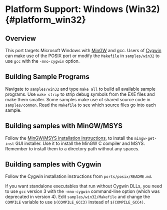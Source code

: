 Platform Support: Windows (Win32)                     {#platform_win32}
=================================

Overview
--------
This port targets Microsoft Windows with [MinGW] and gcc.  Users of
[Cygwin] can make use of the POSIX port or modify the `Makefile` in
`samples/win32` to use `gcc` with the `-mno-cygwin` option.

[MinGW]: http://www.mingw.org/
[Cygwin]: http://www.cygwin.org/


Building Sample Programs
------------------------
Navigate to `samples/win32` and type `make all` to build all available
sample programs.  Use `make strip` to strip debug symbols from the EXE
files and make them smaller.  Some samples make use of shared source code
in `samples/common`.  Read the `Makefile` to see which source files go
into each sample.


Building samples with MinGW/MSYS
--------------------------------
Follow the [MinGW/MSYS installation instructions][1], to install the
`mingw-get-inst` GUI installer.  Use it to install the MinGW C compiler
and MSYS.  Remember to install them to a directory path without any
spaces.

[1]: http://www.mingw.org/wiki/Getting_Started


Building samples with Cygwin
----------------------------
Follow the Cygwin installation instructions from `ports/posix/README.md`.

If you want standalone executables that run without Cygwin DLLs, you need
to use `gcc` version 3 with the `-mno-cygwin` command-line option (which
was deprecated in version 4).  Edit `samples/win32/Makefile` and change
the `COMPILE` variable to use `$(COMPILE_GCC3)` instead of
`$(COMPILE_GCC4)`.
